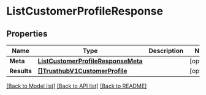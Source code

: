 # ListCustomerProfileResponse

## Properties
Name | Type | Description | Notes
------------ | ------------- | ------------- | -------------
**Meta** | [**ListCustomerProfileResponseMeta**](ListCustomerProfileResponse_meta.md) |  |[optional] 
**Results** | [**[]TrusthubV1CustomerProfile**](trusthub.v1.customer_profile.md) |  |[optional] 

[[Back to Model list]](../README.md#documentation-for-models) [[Back to API list]](../README.md#documentation-for-api-endpoints) [[Back to README]](../README.md)


